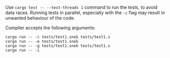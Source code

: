 Use `cargo test -- --test-threads 1` command to run the tests, to avoid data races. Running tests in parallel, especially with the `-c` flag may result in unwanted behaviour of the code.

Compiler accepts the following arguments:

```
cargo run -- -c tests/test1.snek tests/test1.s
cargo run -- -e tests/test1.snek
cargo run -- -g tests/test1.snek tests/test1.s
cargo run -- -i
```
